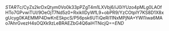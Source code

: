$START$c/CyZs2krDxQtym0Vo0k33pPZgT4m1LXVbj6/iJ0iYUzo4pMLg0LAOfHTo7GPvwiTUl/9OeOjT7Nd5z0+RxikIIDyWfL9+obPR9/YzCOtplY7KS8D1X8xgUcyg0KAEMMP4DwKnESkpcS/P56psk6UTiQeRi11NxMPjNA+YWI1iwa6MAo7AhrGvezH4sOQXk9zLeBRAEZbG4Q6aiHTNicjQ==$END$